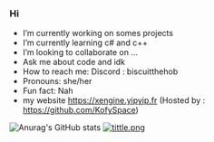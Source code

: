 ### Hi 

- I’m currently working on somes projects
- I’m currently learning c# and c++
- I’m looking to collaborate on ...
- Ask me about code and idk
- How to reach me: Discord : biscuitthehob
- Pronouns: she/her
- Fun fact: Nah
- my website https://xengine.yipyip.fr (Hosted by : https://github.com/KofySpace)

  
![Anurag's GitHub stats](https://github-readme-stats.vercel.app/api?username=BiscuiTheHobkin&show_icons=true&theme=radical)
<a href=""><img src="https://cdn.discordapp.com/attachments/1138108886503665750/1183569226619949066/2023-12-11_01-41-00.mp4?ex=6588cfbd&is=65765abd&hm=e4dbfda3eb3648b76afc59bbe6c0f567122c4229822fd81d4787911e7c5b137a&" title="tittle.png" /></a>
